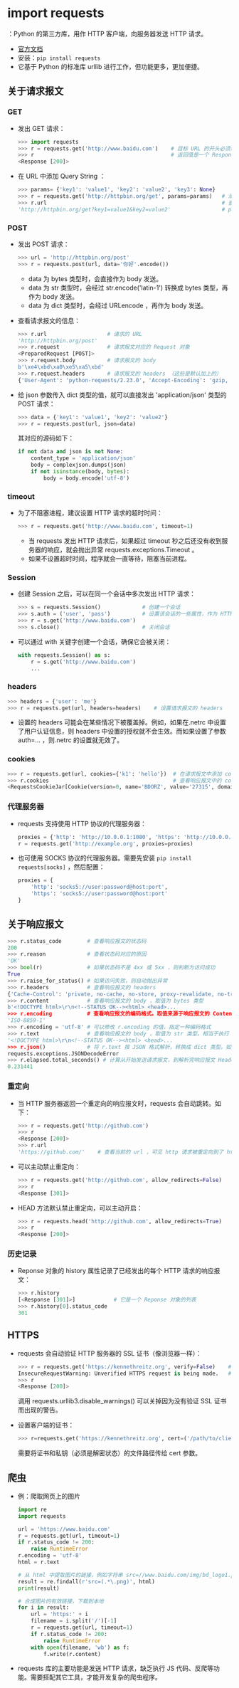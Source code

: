 # import requests

：Python 的第三方库，用作 HTTP 客户端，向服务器发送 HTTP 请求。
- [官方文档](https://requests.readthedocs.io/en/master/)
- 安装：`pip install requests`
- 它基于 Python 的标准库 urllib 进行工作，但功能更多，更加便捷。

## 关于请求报文

### GET

- 发出 GET 请求：
  ```py
  >>> import requests
  >>> r = requests.get('http://www.baidu.com')    # 目标 URL 的开头必须说明协议，比如 http://
  >>> r                                           # 返回值是一个 Response 对象，通过它可以获取响应报文
  <Response [200]>
  ```

- 在 URL 中添加 Query String ：
  ```py
  >>> params= {'key1': 'value1', 'key2': 'value2', 'key3': None}
  >>> r = requests.get('http://httpbin.org/get', params=params)   # 添加的 params 会被转换成 Query String
  >>> r.url                                                       # 查看最终的 URL
  'http://httpbin.org/get?key1=value1&key2=value2'                # params 字典中 value 为 None 的 key 会被忽略
  ```

### POST

- 发出 POST 请求：
  ```py
  >>> url = 'http://httpbin.org/post'
  >>> r = requests.post(url, data='你好'.encode())
  ```
  - data 为 bytes 类型时，会直接作为 body 发送。
  - data 为 str 类型时，会经过 str.encode('latin-1') 转换成 bytes 类型，再作为 body 发送。
  - data 为 dict 类型时，会经过 URLencode ，再作为 body 发送。

- 查看请求报文的信息：
  ```py
  >>> r.url                   # 请求的 URL
  'http://httpbin.org/post'
  >>> r.request               # 请求报文对应的 Request 对象
  <PreparedRequest [POST]>
  >>> r.request.body          # 请求报文的 body
  b'\xe4\xbd\xa0\xe5\xa5\xbd'
  >>> r.request.headers       # 请求报文的 headers （这些是默认加上的）
  {'User-Agent': 'python-requests/2.23.0', 'Accept-Encoding': 'gzip, deflate', 'Accept': '*/*', 'Connection': 'keep-alive', 'Content-Length': '6'}
  ```

- 给 json 参数传入 dict 类型的值，就可以直接发出 'application/json' 类型的 POST 请求：
  ```py
  >>> data = {'key1': 'value1', 'key2': 'value2'}
  >>> r = requests.post(url, json=data)
  ```
  其对应的源码如下：
  ```py
  if not data and json is not None:
      content_type = 'application/json'
      body = complexjson.dumps(json)
      if not isinstance(body, bytes):
          body = body.encode('utf-8')
  ```

### timeout

- 为了不阻塞进程，建议设置 HTTP 请求的超时时间：
  ```py
  >>> r = requests.get('http://www.baidu.com', timeout=1)
  ```
  - 当 requests 发出 HTTP 请求后，如果超过 timeout 秒之后还没有收到服务器的响应，就会抛出异常 requests.exceptions.Timeout 。
  - 如果不设置超时时间，程序就会一直等待，阻塞当前进程。

### Session

- 创建 Session 之后，可以在同一个会话中多次发出 HTTP 请求：
  ```py
  >>> s = requests.Session()             # 创建一个会话
  >>> s.auth = ('user', 'pass')          # 设置该会话的一些属性，作为 HTTP 通信的默认值
  >>> r = s.get('http://www.baidu.com')
  >>> s.close()                          # 关闭会话
  ```

- 可以通过 with 关键字创建一个会话，确保它会被关闭：
  ```py
  with requests.Session() as s:
      r = s.get('http://www.baidu.com')
      ...
  ```

### headers

```py
>>> headers = {'user': 'me'}
>>> r = requests.get(url, headers=headers)    # 设置请求报文的 headers
```
- 设置的 headers 可能会在某些情况下被覆盖掉。例如，如果在.netrc 中设置了用户认证信息，则 headers 中设置的授权就不会生效。而如果设置了参数 auth=... ，则.netrc 的设置就无效了。

### cookies

```py
>>> r = requests.get(url, cookies={'k1': 'hello'})  # 在请求报文中添加 cookies
>>> r.cookies                                       # 查看响应报文中的 cookies
<RequestsCookieJar[Cookie(version=0, name='BDORZ', value='27315', domain='.baidu.com', ...)]>
```

### 代理服务器

- requests 支持使用 HTTP 协议的代理服务器：
  ```py
  proxies = {'http': 'http://10.0.0.1:1080', 'https': 'http://10.0.0.1:1081'}
  r = requests.get('http://example.org', proxies=proxies)
  ```

- 也可使用 SOCKS 协议的代理服务器。需要先安装 `pip install requests[socks]` ，然后配置：
  ```py
  proxies = {
      'http': 'socks5://user:password@host:port',
      'https': 'socks5://user:password@host:port'
  }
  ```

## 关于响应报文

```py
>>> r.status_code        # 查看响应报文的状态码
200
>>> r.reason             # 查看状态码对应的原因
'OK'
>>> bool(r)              # 如果状态码不是 4xx 或 5xx ，则判断为访问成功
True
>>> r.raise_for_status() # 如果访问失败，则自动抛出异常
>>> r.headers            # 查看响应报文的 headers
{'Cache-Control': 'private, no-cache, no-store, proxy-revalidate, no-transform', 'Connection': 'keep-alive', 'Content-Encoding': 'gzip', 'Content-Type': 'text/html', ...}
>>> r.content            # 查看响应报文的 body ，取值为 bytes 类型
b'<!DOCTYPE html>\r\n<!--STATUS OK--><html> <head>...
>>> r.encoding           # 查看响应报文的编码格式。取值来源于响应报文的 Content-Type 字段，如果没有该字段，则默认为 ISO-8859-1
'ISO-8859-1'
>>> r.encoding = 'utf-8' # 可以修改 r.encoding 的值，指定一种编码格式
>>> r.text               # 查看响应报文的 body ，取值为 str 类型。相当于执行 r.conent.decode(r.encoding)
'<!DOCTYPE html>\r\n<!--STATUS OK--><html> <head>...
>>> r.json()             # 将 r.text 按 JSON 格式解析，转换成 dict 类型。如果转换失败，则抛出异常
requests.exceptions.JSONDecodeError
>>> r.elapsed.total_seconds() # 计算从开始发送请求报文，到解析完响应报文 Headers 的耗时
0.231441
```

### 重定向

- 当 HTTP 服务器返回一个重定向的响应报文时，requests 会自动跳转。如下：
  ```py
  >>> r = requests.get('http://github.com')
  >>> r
  <Response [200]>
  >>> r.url
  'https://github.com/'    # 查看当前的 url ，可见 http 请求被重定向到了 https
  ```

- 可以主动禁止重定向：
  ```py
  >>> r = requests.get('http://github.com', allow_redirects=False)
  >>> r
  <Response [301]>
  ```

- HEAD 方法默认禁止重定向，可以主动开启：
  ```py
  >>> r = requests.head('http://github.com', allow_redirects=True)
  >>> r
  <Response [200]>
  ```

### 历史记录

- Reponse 对象的 history 属性记录了已经发出的每个 HTTP 请求的响应报文：
  ```py
  >>> r.history
  [<Response [301]>]            # 它是一个 Reponse 对象的列表
  >>> r.history[0].status_code
  301
  ```

## HTTPS

- requests 会自动验证 HTTP 服务器的 SSL 证书（像浏览器一样）：
  ```py
  >>> r = requests.get('https://kennethreitz.org', verify=False)    # 设置不验证 SSL 证书
  InsecureRequestWarning: Unverified HTTPS request is being made.   # requests 发出警告
  >>> r
  <Response [200]>
  ```
  调用 requests.urllib3.disable_warnings() 可以关掉因为没有验证 SSL 证书而出现的警告。

- 设置客户端的证书：
  ```py
  >>> r=requests.get('https://kennethreitz.org', cert=('/path/to/client.cert', '/path/to/client.key'))
  ```
  需要将证书和私钥（必须是解密状态）的文件路径传给 cert 参数。

## 爬虫

- 例：爬取网页上的图片
  ```py
  import re
  import requests

  url = 'https://www.baidu.com'
  r = requests.get(url, timeout=1)
  if r.status_code != 200:
      raise RuntimeError
  r.encoding = 'utf-8'
  html = r.text

  # 从 html 中提取图片的链接，例如字符串 src=//www.baidu.com/img/bd_logo1.png
  result = re.findall(r'src=(.*\.png)', html)
  print(result)

  # 合成图片的有效链接，下载到本地
  for i in result:
      url = 'https:' + i
      filename = i.split('/')[-1]
      r = requests.get(url, timeout=1)
      if r.status_code != 200:
          raise RuntimeError
      with open(filename, 'wb') as f:
          f.write(r.content)
  ```

- requests 库的主要功能是发送 HTTP 请求，缺乏执行 JS 代码、反爬等功能。需要搭配其它工具，才能开发复杂的爬虫程序。
